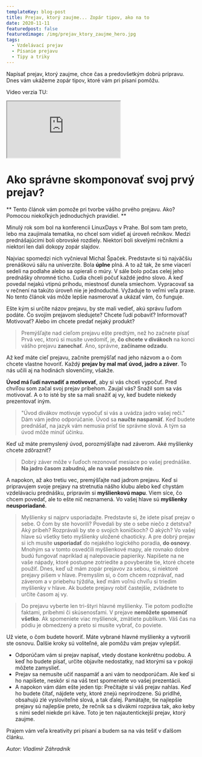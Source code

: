 ```yaml
---
templateKey: blog-post
title: Prejav, ktorý zaujme... Zopár tipov, ako na to
date: 2020-11-11
featuredpost: false
featuredimage: /img/prejav_ktory_zaujme_hero.jpg
tags:
  - Vzdelávací prejav
  - Písanie prejavu
  - Tipy a triky
---
```

Napísať prejav, ktorý zaujme, chce čas a predovšetkým dobrú prípravu. Dnes vám ukážeme zopár tipov, ktoré vám pri písaní pomôžu.

Video verzia TU:
<div class="video-container">
  <iframe class="video-iframe" src="https://www.youtube.com/embed/uWuAyOeuDSQ"></iframe>
</div>

# Ako správne skomponovať svoj prvý prejav?
** Tento článok vám pomože pri tvorbe vášho prvého prejavu. Ako? Pomocou niekoľkých jednoduchých pravidiel. **

Minulý rok som bol na konferencii LinuxDays v Prahe. Bol som tam preto, lebo ma zaujímala tematika, no chcel som vidieť aj úroveň rečníkov. Medzi prednášajúcimi boli obrovské rozdiely. Niektorí boli skvelými rečníkmi a niektorí len dali dokopy zopár slajdov.

Najviac spomedzi nich vyčnieval Michal Špaček. Predstavte si tú najväčšiu prenáškovú sálu na univerzite. Bola **úplne** plná. A to až tak, že sme viacerí sedeli na podlahe alebo sa opierali o múry. V sále bolo počas celej jeho prednášky ohromné ticho. Ľudia chceli počuť každé jedno slovo. A keď povedal nejakú vtipnú príhodu, miestnosť dunela smiechom.
Vypracovať sa v rečnení na takúto úroveň nie je jednoduché. Vyžaduje to veľmi veľa praxe. No tento článok vás môže lepšie nasmerovať a ukázať vám, čo funguje.

Ešte kým si určíte názov prejavu, by ste mali vedieť, akú správu ľuďom podáte. Čo svojím prejavom sledujete? Chcete ľudí pobaviť? Informovať? Motivovať? Alebo im chcete predať nejaký produkt?
> Premýšľajte nad cieľom prejavu ešte predtým, než ho začnete písať
Prvá vec, ktorú si musíte uvedomiť, je, **čo chcete v divákoch** na konci vášho prejavu **zanechať**. Áno, správne, **začíname odzadu**. 

Až keď máte cieľ prejavu, začnite premýšľať nad jeho názvom a o čom chcete vlastne hovoriť. 
Každý **prejav by mal mať úvod, jadro a záver**. To nás učili aj na hodinách slovenčiny, všakže. 

**Úvod má ľudí navnadiť a motivovať**, aby si vás chceli vypočuť. Pred chvíľou som začal svoj prejav príbehom. Zaujal vás? Snažil som sa vás motivovať. A o to isté by ste sa mali snažiť aj vy, keď budete niekedy prezentovať iným.
> "Úvod divákov motivuje vypočuť si vás a uvádza jadro vašej reči."
Dám vám jedno odporúčanie. Úvod sa **naučte naspamäť**. Keď budete prednášať, na jazyk vám nemusia prísť tie správne slová. A tým sa úvod môže minúť účinku.

Keď už máte premyslený úvod, porozmýšľajte nad záverom. Aké myšlienky chcete zdôrazniť? 
> Dobrý záver môže v ľuďoch rezonovať mesiace po vašej prednáške. 
**Na jadro časom zabudnú, ale na vaše posolstvo nie**.

A napokon, až ako tretiu vec, premýšľajte nad jadrom prejavu. Keď si pripravujem svoje prejavy na stretnutia nášho klubu alebo keď chystám vzdelávaciu prednášku, pripravím si **myšlienkovú mapu**. Viem síce, čo chcem povedať, ale to ešte nič neznamená. Vo vašej hlave sú **myšlienky neusporiadané**. 
> Myšlienky si najprv usporiadajte.
Predstavte si, že idete písať prejav o sebe. O čom by ste hovorili? Povedali by ste o sebe niečo z detstva? Aký príbeh? Rozprávali by ste o svojich koníčkoch? O akých? Vo vašej hlave sú všetky tieto myšlienky uložené chaoticky. A pre dobrý prejav si ich musíte **usporiadať** do nejakého logického poradia, **do osnovy**. 
Mnohým sa v tomto osvedčili myšlienkové mapy, ale rovnako dobre budú fungovať napríklad aj nalepovacie papieriky. Napíšete na ne vaše nápady, ktoré postupne zotriedite a povyberáte tie, ktoré chcete použiť. 
Dnes, keď už mám zopár prejavov za sebou, si niektoré prejavy píšem v hlave. Premyslím si, o čom chcem rozprávať, nad záverom a v priebehu týždňa, keď mám voľnú chvíľu si triedim myšlienky v hlave. Ak budete prejavy robiť častejšie, zvládnete to určite časom aj vy.

> Do prejavu vyberte len tri-štyri hlavné myšlienky. Tie potom podložte faktami, príbehmi či skúsenosťami.
V prejave **nemôžete spomenúť všetko**. Ak spomeniete viac myšlienok, zmätiete publikum.
Váš čas na pódiu je obmedzený a preto si musíte vybrať, čo poviete.

Už viete, o čom budete hovoriť. Máte vybrané hlavné myšlienky a vytvorili ste osnovu. Ďalšie kroky sú voliteľné, ale pomôžu vám prejav vylepšiť. 
- Odporúčam vám si prejav napísať, vtedy dostane konkrétnu podobu. A keď ho budete písať, určite objavíte nedostatky, nad ktorými sa v pokoji môžete zamyslieť.
- Prejav sa nemusíte učiť naspamäť a ani vám to neodporúčam. Ale keď si ho napíšete, neskôr si na váš text spomeniete vo vašej prezentácii.
- A napokon vám dám ešte jeden tip: Prečítajte si váš prejav nahlas. Keď ho budete čítať, nájdete vety, ktoré znejú neprirodzene. Sú pridlhé, obsahujú zlé vysloviteľné slová, a tak ďalej. Pamätajte, tie najlepšie prejavy sú najlepšie preto, že rečník sa s divákmi rozpráva tak, ako keby s nimi sedel niekde pri káve. Toto je ten najautentickejší prejav, ktorý zaujme.

Prajem vám veľa kreativity pri písaní a budem sa na vás tešiť v ďalšom článku.

*Autor: Vladimír Záhradník*
